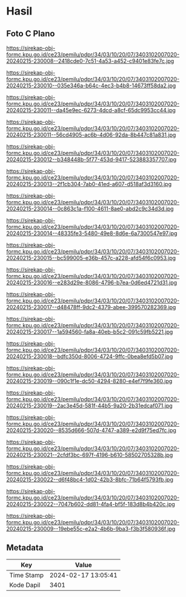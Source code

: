 # Hasil

## Foto C Plano

https://sirekap-obj-formc.kpu.go.id/ce23/pemilu/pdpr/34/03/10/20/07/3403102007020-20240215-230008--2418cde0-7c51-4a53-a452-c9401e83fe7c.jpg

https://sirekap-obj-formc.kpu.go.id/ce23/pemilu/pdpr/34/03/10/20/07/3403102007020-20240215-230010--035e346a-b64c-4ec3-b4b8-14673ff58da2.jpg

https://sirekap-obj-formc.kpu.go.id/ce23/pemilu/pdpr/34/03/10/20/07/3403102007020-20240215-230011--da45e9ec-6273-4dcd-a8cf-65dc9953cc44.jpg

https://sirekap-obj-formc.kpu.go.id/ce23/pemilu/pdpr/34/03/10/20/07/3403102007020-20240215-230011--56cd4905-ac6b-4d06-92da-8b447c81a831.jpg

https://sirekap-obj-formc.kpu.go.id/ce23/pemilu/pdpr/34/03/10/20/07/3403102007020-20240215-230012--b348448b-5f77-453d-9417-523883357707.jpg

https://sirekap-obj-formc.kpu.go.id/ce23/pemilu/pdpr/34/03/10/20/07/3403102007020-20240215-230013--2f1cb304-7ab0-41ed-a607-d518af3d3160.jpg

https://sirekap-obj-formc.kpu.go.id/ce23/pemilu/pdpr/34/03/10/20/07/3403102007020-20240215-230014--0c863c1a-f100-4611-8ae0-abd2c9c34d3d.jpg

https://sirekap-obj-formc.kpu.go.id/ce23/pemilu/pdpr/34/03/10/20/07/3403102007020-20240215-230014--48335fe3-5480-49e8-8d6e-6a7300547e97.jpg

https://sirekap-obj-formc.kpu.go.id/ce23/pemilu/pdpr/34/03/10/20/07/3403102007020-20240215-230015--bc599005-e36b-457c-a228-afd54f6c0953.jpg

https://sirekap-obj-formc.kpu.go.id/ce23/pemilu/pdpr/34/03/10/20/07/3403102007020-20240215-230016--e283d29e-8086-4796-b7ea-0d6ed4721d31.jpg

https://sirekap-obj-formc.kpu.go.id/ce23/pemilu/pdpr/34/03/10/20/07/3403102007020-20240215-230017--d48478ff-9dc2-4379-abee-399570282369.jpg

https://sirekap-obj-formc.kpu.go.id/ce23/pemilu/pdpr/34/03/10/20/07/3403102007020-20240215-230017--1a594560-fa8a-40eb-b5c2-091c59fb5221.jpg

https://sirekap-obj-formc.kpu.go.id/ce23/pemilu/pdpr/34/03/10/20/07/3403102007020-20240215-230018--bdfc350d-8006-4724-9ffc-0bea8efd5b07.jpg

https://sirekap-obj-formc.kpu.go.id/ce23/pemilu/pdpr/34/03/10/20/07/3403102007020-20240215-230019--090c1f1e-dc50-4294-8280-e4ef7f9fe360.jpg

https://sirekap-obj-formc.kpu.go.id/ce23/pemilu/pdpr/34/03/10/20/07/3403102007020-20240215-230019--2ac3e45d-581f-44b5-9a20-2b31edcaf071.jpg

https://sirekap-obj-formc.kpu.go.id/ce23/pemilu/pdpr/34/03/10/20/07/3403102007020-20240215-230020--8535d666-507d-4747-a389-e2d9f75ed7fc.jpg

https://sirekap-obj-formc.kpu.go.id/ce23/pemilu/pdpr/34/03/10/20/07/3403102007020-20240215-230021--2cfdf3bc-697f-4196-b610-58502705328b.jpg

https://sirekap-obj-formc.kpu.go.id/ce23/pemilu/pdpr/34/03/10/20/07/3403102007020-20240215-230022--d6f48bc4-1d02-42b3-8bfc-71b64f5793fb.jpg

https://sirekap-obj-formc.kpu.go.id/ce23/pemilu/pdpr/34/03/10/20/07/3403102007020-20240215-230022--7047b602-dd81-4fa4-bf5f-183d8b4b420c.jpg

https://sirekap-obj-formc.kpu.go.id/ce23/pemilu/pdpr/34/03/10/20/07/3403102007020-20240215-230009--19ebe55c-e2a2-4b6b-9ba3-f3b3f580936f.jpg


## Metadata

| Key        | Value               |
| ---------- | ------------------- |
| Time Stamp | 2024-02-17 13:05:41 |
| Kode Dapil | 3401                |



